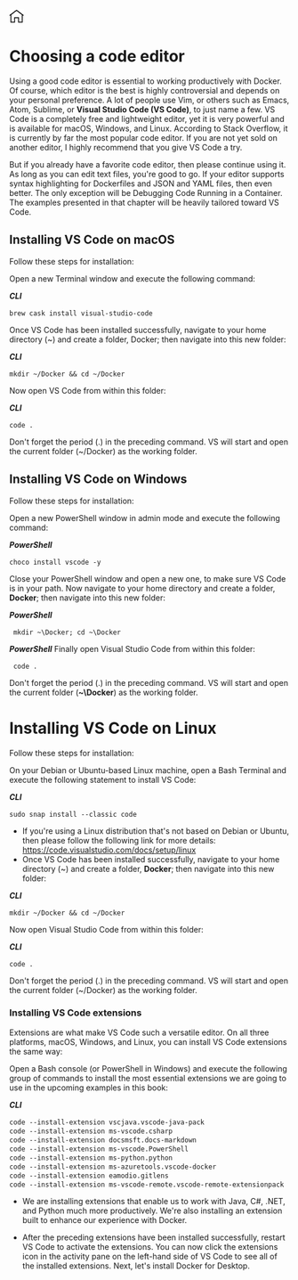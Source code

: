 [![Home](../../img/home.png)](../README.md)
# Choosing a code editor
Using a good code editor is essential to working productively with Docker. Of course, which editor is the best is highly controversial and depends on your personal preference. A lot of people use Vim, or others such as Emacs, Atom, Sublime, or **Visual Studio Code (VS Code)**, to just name a few. VS Code is a completely free and lightweight editor, yet it is very powerful and is available for macOS, Windows, and Linux. According to Stack Overflow, it is currently by far the most popular code editor. If you are not yet sold on another editor, I highly recommend that you give VS Code a try.

But if you already have a favorite code editor, then please continue using it. As long as you can edit text files, you're good to go. If your editor supports syntax highlighting for Dockerfiles and JSON and YAML files, then even better. The only exception will be  Debugging Code Running in a Container. The examples presented in that chapter will be heavily tailored toward VS Code. 

## Installing VS Code on macOS
Follow these steps for installation:

Open a new Terminal window and execute the following command:

***CLI***
```
brew cask install visual-studio-code
```
Once VS Code has been installed successfully, navigate to your home directory (~) and create a folder, Docker; then navigate into this new folder:

***CLI***
```
mkdir ~/Docker && cd ~/Docker
```
Now open VS Code from within this folder:

***CLI***
```
code .
```
Don't forget the period (.) in the preceding command. VS will start and open the current folder (~/Docker) as the working folder.

## Installing VS Code on Windows
Follow these steps for installation:

Open a new PowerShell window in admin mode and execute the following command:

***PowerShell***
```
choco install vscode -y
```
Close your PowerShell window and open a new one, to make sure VS Code is in your path.
Now navigate to your home directory and create a folder, **Docker**; then navigate into this new folder:

***PowerShell***
```
 mkdir ~\Docker; cd ~\Docker
```
***PowerShell***
Finally open Visual Studio Code from within this folder:
```
 code .
```
Don't forget the period (.) in the preceding command. VS will start and open the current folder (**~\Docker**) as the working folder.

# Installing VS Code on Linux
Follow these steps for installation:

On your Debian or Ubuntu-based Linux machine, open a Bash Terminal and execute the following statement to install VS Code:

***CLI***
``` 
sudo snap install --classic code
```
- If you're using a Linux distribution that's not based on Debian or Ubuntu, then please follow the following link for more details: https://code.visualstudio.com/docs/setup/linux
- Once VS Code has been installed successfully, navigate to your home directory (~) and create a folder, **Docker**; then navigate into this new folder:

***CLI***
```
mkdir ~/Docker && cd ~/Docker
```
Now open Visual Studio Code from within this folder:

***CLI***
```
code .
```
Don't forget the period (.) in the preceding command. VS will start and open the current folder (~/Docker) as the working folder.

### Installing VS Code extensions
Extensions are what make VS Code such a versatile editor. On all three platforms, macOS, Windows, and Linux, you can install VS Code extensions the same way:

Open a Bash console (or PowerShell in Windows) and execute the following group of commands to install the most essential extensions we are going to use in the upcoming examples in this book:

***CLI***
```
code --install-extension vscjava.vscode-java-pack
code --install-extension ms-vscode.csharp
code --install-extension docsmsft.docs-markdown
code --install-extension ms-vscode.PowerShell
code --install-extension ms-python.python
code --install-extension ms-azuretools.vscode-docker
code --install-extension eamodio.gitlens
code --install-extension ms-vscode-remote.vscode-remote-extensionpack
```

- We are installing extensions that enable us to work with Java, C#, .NET, and Python much more productively. We're also installing an extension built to enhance our experience with Docker.

- After the preceding extensions have been installed successfully, restart VS Code to activate the extensions. You can now click the extensions icon in the activity pane on the left-hand side of VS Code to see all of the installed extensions.
Next, let's install Docker for Desktop.